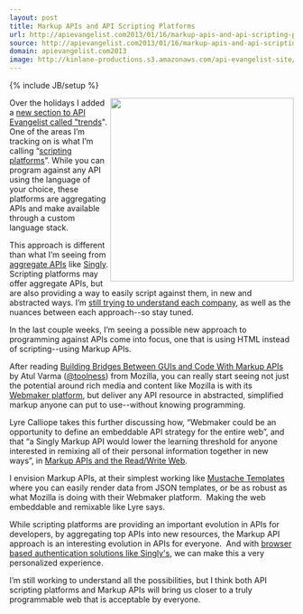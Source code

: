 ```yaml
---
layout: post
title: Markup APIs and API Scripting Platforms
url: http://apievangelist.com2013/01/16/markup-apis-and-api-scripting-platforms/
source: http://apievangelist.com2013/01/16/markup-apis-and-api-scripting-platforms/
domain: apievangelist.com2013
image: http://kinlane-productions.s3.amazonaws.com/api-evangelist-site/blog/markup-api.png
---
```

{% include JB/setup %}<p>
     <img src="https://s3.amazonaws.com/kinlane-productions/api-evangelist/scripting-platforms/markup-api.png"  width="325" align="right" />
</p>
<p>
     Over the holidays I added a <a title="new section to API Evangelist called trends" href="http://apievangelist.com/trends/">new section to API Evangelist called "trends</a>". One of the areas I’m tracking on is what I’m calling “<a href="/trends/scripting-platforms.php">scripting platforms</a>”. While you can program against any API using the language of your choice, these platforms are aggregating APIs and make available through a custom language stack.
</p>
<p>
     This approach is different than what I’m seeing from <a title="aggregate APIs" href="/trends/aggregation.php">aggregate APIs</a> like <a title="Singly" href="http://singly.com">Singly</a>. Scripting platforms may offer aggregate APIs, but are also providing a way to easily script against them, in new and abstracted ways. I’m <a href="/2012/12/19/taking-apis-to-next-level-with-api-scripting-platforms/">still trying to understand each company</a>, as well as the nuances between each approach--so stay tuned.
</p>
<p>
     In the last couple weeks, I’m seeing a possible new approach to programming against APIs come into focus, one that is using HTML instead of scripting--using Markup APIs.
</p>
<p>
     After reading <a title="Building Bridges Between GUIs and Code With Markup APIs" href="http://www.toolness.com/wp/2013/01/building-bridges-between-guis-and-code-with-markup-apis/">Building Bridges Between GUIs and Code With Markup APIs</a> by Atul Varma (<a href="https://twitter.com/toolness">@toolness</a>) from Mozilla, you can really start seeing not just the potential around rich media and content like Mozilla is with its <a href="https://webmaker.org/en-US/">Webmaker platform</a>, but deliver any API resource in abstracted, simplified markup anyone can put to use--without knowing programming.
</p>
<p>
     Lyre Calliope takes this further discussing how, “Webmaker could be an opportunity to define an embeddable API strategy for the entire web”, and that “a Singly Markup API would lower the learning threshold for anyone interested in remixing all of their personal information together in new ways”, in <a href="http://captaincalliope.net/2013/01/15/markup-apis-and-the-readwrite-web/">Markup APIs and the Read/Write Web</a>.
</p>
<p>
     I envision Markup APIs, at their simplest working like <a href="http://mustache.github.com/">Mustache Templates</a> where you can easily render data from JSON templates, or be as robust as what Mozilla is doing with their Webmaker platform.  Making the web embeddable and remixable like Lyre says. 
</p>
<p>
     While scripting platforms are providing an important evolution in APIs for developers, by aggregating top APIs into new resources, the Markup API approach is an interesting evolution in APIs for everyone.  And with <a href="https://singly.com/docs/data/authorizationBrowser-based-Client-Apps">browser based authentication solutions like Singly's</a>, we can make this a very personalized experience.
</p>
<p>
     I’m still working to understand all the possibilities, but I think both API scripting platforms and Markup APIs will bring us closer to a truly programmable web that is acceptable by everyone.
</p>
